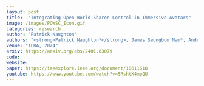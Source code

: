 ```yaml
---
layout: post
title:  "Integrating Open-World Shared Control in Immersive Avatars"
image: /images/POWSC_Icon.gif
categories: research
author: "Patrick Naughton"
authors: "<strong>Patrick Naughton*</strong>, James Seungbum Nam*, Andrew Stratton, Kris Hauser"
venue: "ICRA, 2024"
arxiv: https://arxiv.org/abs/2401.03079
code:
website:
paper: https://ieeexplore.ieee.org/document/10611618
youtube: https://www.youtube.com/watch?v=5RshtX4mpQU
---
```

